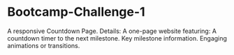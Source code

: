 # Bootcamp-Challenge-1
A responsive Countdown Page.
Details:
A one-page website featuring:
A countdown timer to the next milestone.
Key milestone information.
Engaging animations or transitions.
